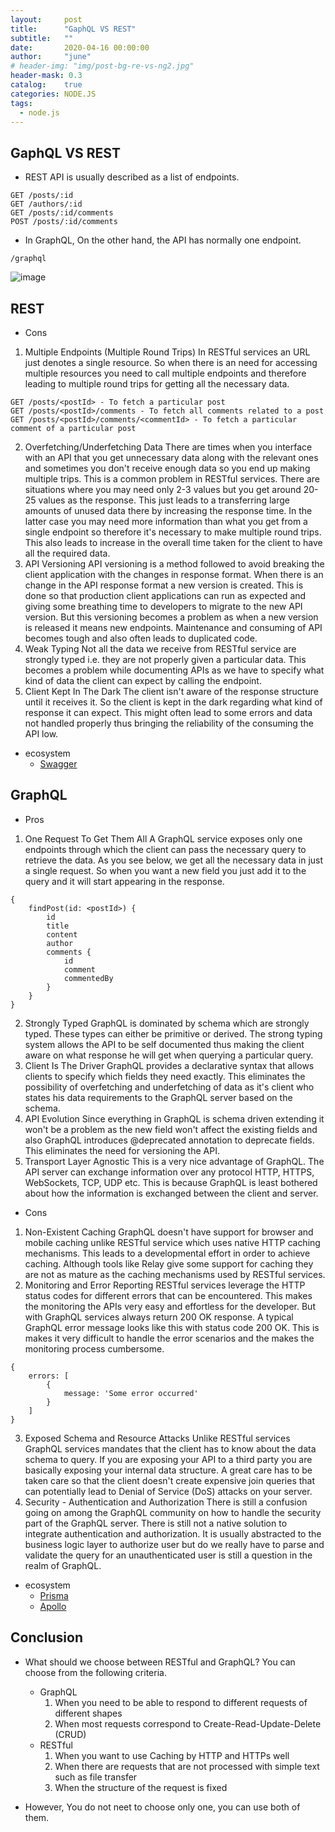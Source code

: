 ```yaml
---
layout:     post
title:      "GaphQL VS REST"
subtitle:   ""
date:       2020-04-16 00:00:00
author:     "june"
# header-img: "img/post-bg-re-vs-ng2.jpg"
header-mask: 0.3
catalog:    true
categories: NODE.JS
tags:
  - node.js
---
```


## GaphQL VS REST

- REST API is usually described as a list of endpoints.

```
GET /posts/:id
GET /authors/:id
GET /posts/:id/comments
POST /posts/:id/comments
```

- In GraphQL, On the other hand, the API has normally one endpoint.

```
/graphql
```

![image](https://user-images.githubusercontent.com/5827617/56190798-fb901d00-6065-11e9-81af-0f1073a9bee5.png)


## REST 
- Cons 
1. Multiple Endpoints (Multiple Round Trips)
In RESTful services an URL just denotes a single resource. So when there is an need for accessing multiple resources you need to call multiple endpoints and therefore leading to multiple round trips for getting all the necessary data.
```
GET /posts/<postId> - To fetch a particular post
GET /posts/<postId>/comments - To fetch all comments related to a post
GET /posts/<postId>/comments/<commentId> - To fetch a particular comment of a particular post
```
2. Overfetching/Underfetching Data
There are times when you interface with an API that you get unnecessary data along with the relevant ones and sometimes you don't receive enough data so you end up making multiple trips. This is a common problem in RESTful services. There are situations where you may need only 2-3 values but you get around 20-25 values as the response. This just leads to a transferring large amounts of unused data there by increasing the response time. In the latter case you may need more information than what you get from a single endpoint so therefore it's necessary to make multiple round trips. This also leads to increase in the overall time taken for the client to have all the required data.
3. API Versioning
API versioning is a method followed to avoid breaking the client application with the changes in response format. When there is an change in the API response format a new version is created. This is done so that production client applications can run as expected and giving some breathing time to developers to migrate to the new API version. But this versioning becomes a problem as when a new version is released it means new endpoints. Maintenance and consuming of API becomes tough and also often leads to duplicated code.
4. Weak Typing
Not all the data we receive from RESTful service are strongly typed i.e. they are not properly given a particular data. This becomes a problem while documenting APIs as we have to specify what kind of data the client can expect by calling the endpoint.
5. Client Kept In The Dark
The client isn't aware of the response structure until it receives it. So the client is kept in the dark regarding what kind of response it can expect. This might often lead to some errors and data not handled properly thus bringing the reliability of the consuming the API low.

- ecosystem
  - [Swagger](https://swagger.io/tools/open-source/getting-started/)

## GraphQL

- Pros
1. One Request To Get Them All
A GraphQL service exposes only one endpoints through which the client can pass the necessary query to retrieve the data. As you see below, we get all the necessary data in just a single request. So when you want a new field you just add it to the query and it will start appearing in the response.
```
{
    findPost(id: <postId>) {
        id
        title
        content
        author
        comments {
            id
            comment
            commentedBy
        }
    }
}
```
2. Strongly Typed
GraphQL is dominated by schema which are strongly typed. These types can either be primitive or derived. The strong typing system allows the API to be self documented thus making the client aware on what response he will get when querying a particular query.
3. Client Is The Driver
GraphQL provides a declarative syntax that allows clients to specify which fields they need exactly. This eliminates the possibility of overfetching and underfetching of data as it's client who states his data requirements to the GraphQL server based on the schema.
4. API Evolution
Since everything in GraphQL is schema driven extending it won't be a problem as the new field won't affect the existing fields and also GraphQL introduces @deprecated annotation to deprecate fields. This eliminates the need for versioning the API.
5. Transport Layer Agnostic
This is a very nice advantage of GraphQL. The API server can exchange information over any protocol HTTP, HTTPS, WebSockets, TCP, UDP etc. This is because GraphQL is least bothered about how the information is exchanged between the client and server.

- Cons
1. Non-Existent Caching
GraphQL doesn't have support for browser and mobile caching unlike RESTful service which uses native HTTP caching mechanisms. This leads to a developmental effort in order to achieve caching. Although tools like Relay give some support for caching they are not as mature as the caching mechanisms used by RESTful services.
2. Monitoring and Error Reporting
RESTful services leverage the HTTP status codes for different errors that can be encountered. This makes the monitoring the APIs very easy and effortless for the developer. But with GraphQL services always return 200 OK response. A typical GraphQL error message looks like this with status code 200 OK. This is makes it very difficult to handle the error scenarios and the makes the monitoring process cumbersome.
```
{
    errors: [
        { 
            message: 'Some error occurred'
        }
    ]
}
```
3. Exposed Schema and Resource Attacks
Unlike RESTful services GraphQL services mandates that the client has to know about the data schema to query. If you are exposing your API to a third party you are basically exposing your internal data structure. A great care has to be taken care so that the client doesn't create expensive join queries that can potentially lead to Denial of Service (DoS) attacks on your server.
4. Security - Authentication and Authorization
There is still a confusion going on among the GraphQL community on how to handle the security part of the GraphQL server. There is still not a native solution to integrate authentication and authorization. It is usually abstracted to the business logic layer to authorize user but do we really have to parse and validate the query for an unauthenticated user is still a question in the realm of GraphQL.

- ecosystem
  - [Prisma](https://www.prisma.io/)
  - [Apollo](https://www.apollographql.com/)

## Conclusion
- What should we choose between RESTful and GraphQL? You can choose from the following criteria.
    - GraphQL
        1. When you need to be able to respond to different requests of different shapes 
        2. When most requests correspond to Create-Read-Update-Delete (CRUD)
    - RESTful
        1. When you want to use Caching by HTTP and HTTPs well
        2. When there are requests that are not processed with simple text such as file transfer
        3. When the structure of the request is fixed
        
- However, You do not neet to choose only one, you can use both of them.

